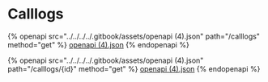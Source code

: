 # Calllogs

{% openapi src="../../../../.gitbook/assets/openapi (4).json" path="/calllogs" method="get" %}
[openapi (4).json](<../../../../.gitbook/assets/openapi (4).json>)
{% endopenapi %}

{% openapi src="../../../../.gitbook/assets/openapi (4).json" path="/calllogs/{id}" method="get" %}
[openapi (4).json](<../../../../.gitbook/assets/openapi (4).json>)
{% endopenapi %}

